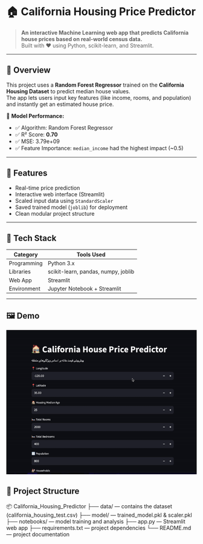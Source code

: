 # 🏠 California Housing Price Predictor  

> **An interactive Machine Learning web app that predicts California house prices based on real-world census data.**  
> Built with ❤️ using Python, scikit-learn, and Streamlit.  

---

## 🚀 Overview  
This project uses a **Random Forest Regressor** trained on the **California Housing Dataset** to predict median house values.  
The app lets users input key features (like income, rooms, and population) and instantly get an estimated house price.  

🧠 **Model Performance:**  
- ✅ Algorithm: Random Forest Regressor  
- ✅ R² Score: **0.70**  
- ✅ MSE: 3.79e+09  
- ✅ Feature Importance: `median_income` had the highest impact (~0.5)

---

## 🧩 Features  
- Real-time price prediction  
- Interactive web interface (Streamlit)  
- Scaled input data using `StandardScaler`  
- Saved trained model (`joblib`) for deployment  
- Clean modular project structure  

---

## 🧠 Tech Stack  
| Category | Tools Used |
|-----------|-------------|
| Programming | Python 3.x |
| Libraries | scikit-learn, pandas, numpy, joblib |
| Web App | Streamlit |
| Environment | Jupyter Notebook + Streamlit |

---


## 🖼️ Demo
![Demo](demo_gif.gif)
## 📁 Project Structure  

📦 California_Housing_Predictor
├── data/ — contains the dataset (california_housing_test.csv)
├── model/ — trained_model.pkl & scaler.pkl
├── notebooks/ — model training and analysis
├── app.py — Streamlit web app
├── requirements.txt — project dependencies
└── README.md — project documentation
